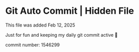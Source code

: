 # Git Auto Commit | Hidden File

This file was added Feb 12, 2025

Just for fun and keeping my daily git commit active 🤪

commit number: 1546299
